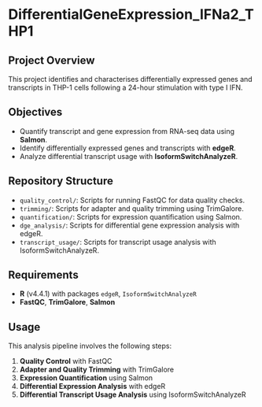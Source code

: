 # DifferentialGeneExpression_IFNa2_THP1

## Project Overview 
This project identifies and characterises differentially expressed genes and transcripts in THP-1 cells following a 24-hour stimulation with type I IFN. 

## Objectives
- Quantify transcript and gene expression from RNA-seq data using **Salmon**.
- Identify differentially expressed genes and transcripts with **edgeR**.
- Analyze differential transcript usage with **IsoformSwitchAnalyzeR**.

## Repository Structure
- `quality_control/`: Scripts for running FastQC for data quality checks.
- `trimming/`: Scripts for adapter and quality trimming using TrimGalore.
- `quantification/`: Scripts for expression quantification using Salmon.
- `dge_analysis/`: Scripts for differential gene expression analysis with edgeR.
- `transcript_usage/`: Scripts for transcript usage analysis with IsoformSwitchAnalyzeR.

## Requirements
- **R** (v4.4.1) with packages `edgeR`, `IsoformSwitchAnalyzeR`
- **FastQC**, **TrimGalore**, **Salmon**

## Usage
This analysis pipeline involves the following steps:
1. **Quality Control** with FastQC
2. **Adapter and Quality Trimming** with TrimGalore
3. **Expression Quantification** using Salmon
4. **Differential Expression Analysis** with edgeR
5. **Differential Transcript Usage Analysis** using IsoformSwitchAnalyzeR
